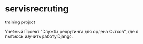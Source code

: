 # servisrecruting
training project

Учебный Проект "Служба рекрутинга для ордена Ситхов", где я пытаюсь изучить работу Django.
